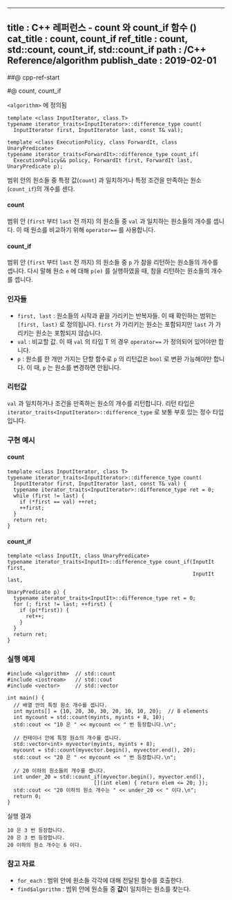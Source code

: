 ----------------
title : C++ 레퍼런스 - count 와 count_if 함수 (<algorithm>)
cat_title : count, count_if
ref_title : count, std::count, count_if, std::count_if
path : /C++ Reference/algorithm
publish_date : 2019-02-01
----------------

##@ cpp-ref-start

#@ count, count_if

`<algorithm>` 에 정의됨

```cpp-formatted
template <class InputIterator, class T>
typename iterator_traits<InputIterator>::difference_type count(
  InputIterator first, InputIterator last, const T& val);

template <class ExecutionPolicy, class ForwardIt, class UnaryPredicate>
typename iterator_traits<ForwardIt>::difference_type count_if(
  ExecutionPolicy&& policy, ForwardIt first, ForwardIt last, UnaryPredicate p);
```

범위 안의 원소들 중 특정 값(`count`) 과 일치하거나 특정 조건을 만족하는 원소(`count_if`)의 개수를 센다.

#### count

범위 안 (`first` 부터 `last` 전 까지) 의 원소들 중 `val` 과 일치하는 원소들의 개수를 셉니다. 이 때 원소를 비교하기 위해 `operator==` 를 사용합니다.

#### count_if

범위 안 (`first` 부터 `last` 전 까지) 의 원소들 중 `p` 가 참을 리턴하는 원소들의 개수를 셉니다. 다시 말해 원소 `e` 에 대해 `p(e)` 를 실행하였을 때, 참을 리턴하는 원소들의 개수를 셉니다.

### 인자들

* `first, last` : 원소들의 시작과 끝을 가리키는 반복자들. 이 때 확인하는 범위는 `[first, last)` 로 정의됩니다. `first` 가 가리키는 원소는 포함되지만 `last` 가 가리키는 원소는 포함되지 않습니다.
* `val` : 비교할 값. 이 때 `val` 의 타입 T 의 경우 `operator==` 가 정의되어 있어야만 합니다.
* `p` : 원소를 한 개만 가지는 단항 함수로 `p` 의 리턴값은 `bool` 로 변환 가능해야만 합니다. 이 때, `p` 는 원소를 변경하면 안됩니다.

### 리턴값

`val` 과 일치하거나 조건을 만족하는 원소의 개수를 리턴합니다. 리턴 타입은 `iterator_traits<InputIterator>::difference_type` 로 보통 부호 있는 정수 타입입니다.

### 구현 예시

#### count

```cpp-formatted
template <class InputIterator, class T>
typename iterator_traits<InputIterator>::difference_type count(
  InputIterator first, InputIterator last, const T& val) {
  typename iterator_traits<InputIterator>::difference_type ret = 0;
  while (first != last) {
    if (*first == val) ++ret;
    ++first;
  }
  return ret;
}
```

#### count_if

```cpp-formatted
template <class InputIt, class UnaryPredicate>
typename iterator_traits<InputIt>::difference_type count_if(InputIt first,
                                                            InputIt last,
                                                            UnaryPredicate p) {
  typename iterator_traits<InputIt>::difference_type ret = 0;
  for (; first != last; ++first) {
    if (p(*first)) {
      ret++;
    }
  }
  return ret;
}
```

### 실행 예제

```cpp-formatted
#include <algorithm>  // std::count
#include <iostream>   // std::cout
#include <vector>     // std::vector

int main() {
  // 배열 안의 특정 원소 개수를 셉니다.
  int myints[] = {10, 20, 30, 30, 20, 10, 10, 20};  // 8 elements
  int mycount = std::count(myints, myints + 8, 10);
  std::cout << "10 은 " << mycount << " 번 등장합니다.\n";

  // 컨테이너 안에 특정 원소의 개수를 셉니다.
  std::vector<int> myvector(myints, myints + 8);
  mycount = std::count(myvector.begin(), myvector.end(), 20);
  std::cout << "20 은 " << mycount << " 번 등장합니다.\n";

  // 20 이하의 원소들의 개수를 셉니다.
  int under_20 = std::count_if(myvector.begin(), myvector.end(),
                            [](int elem) { return elem <= 20; });
  std::cout << "20 이하의 원소 개수는 " << under_20 << " 이다.\n";
  return 0;
}
```

실행 결과

```exec
10 은 3 번 등장합니다.
20 은 3 번 등장합니다.
20 이하의 원소 개수는 6 이다.
```

### 참고 자료

* `for_each` : 범위 안에 원소들 각각에 대해 전달된 함수를 호출한다.
* `find$algorithm` : 범위 안에 원소들 중 **값**이 일치하는 원소를 찾는다.